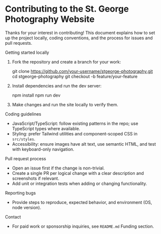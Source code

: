 # Contributing to the St. George Photography Website

Thanks for your interest in contributing! This document explains how to set up the project locally, coding conventions, and the process for issues and pull requests.

Getting started locally

1. Fork the repository and create a branch for your work:

   git clone <https://github.com/your-username/stgeorge-photography.git>
   cd stgeorge-photography
   git checkout -b feature/your-feature

2. Install dependencies and run the dev server:

   npm install
   npm run dev

3. Make changes and run the site locally to verify them.

Coding guidelines

- JavaScript/TypeScript: follow existing patterns in the repo; use TypeScript types where available.
- Styling: prefer Tailwind utilities and component-scoped CSS in `src/styles`.
- Accessibility: ensure images have alt text, use semantic HTML, and test with keyboard-only navigation.

Pull request process

- Open an issue first if the change is non-trivial.
- Create a single PR per logical change with a clear description and screenshots if relevant.
- Add unit or integration tests when adding or changing functionality.

Reporting bugs

- Provide steps to reproduce, expected behavior, and environment (OS, node version).

Contact

- For paid work or sponsorship inquiries, see `README.md` Funding section.
